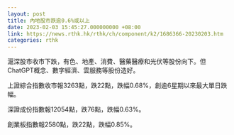 ```yaml
---
layout: post
title: 內地股市跌逾0.6%或以上
date: 2023-02-03 15:45:27.000000000 +08:00
link: https://news.rthk.hk/rthk/ch/component/k2/1686366-20230203.htm
categories: rthk
---
```


滬深股市收市下跌，有色、地產、消費、醫藥醫療和光伏等股份向下。但ChatGPT概念、數字經濟、雲服務等股份造好。

上證綜合指數收市報3263點，跌22點，跌幅0.68%，創逾6星期以來最大單日跌幅。

深證成份指數報12054點，跌76點，跌幅0.63%。

創業板指數報2580點，跌22點，跌幅0.85%。
